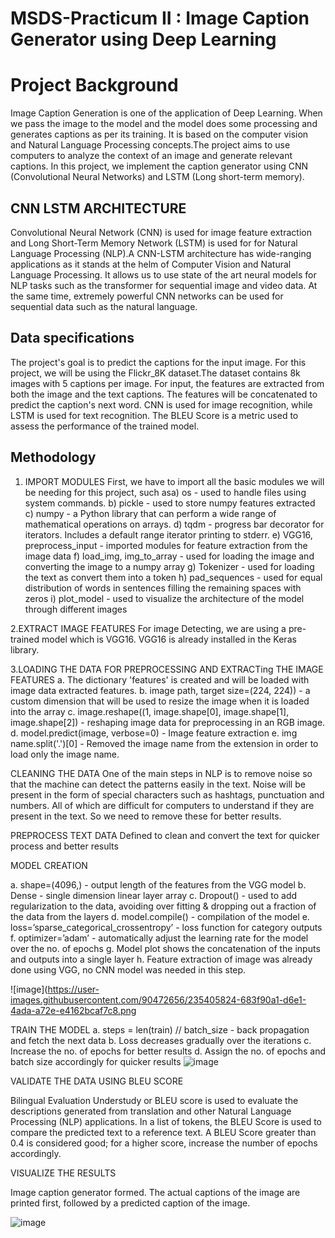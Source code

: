 # MSDS-Practicum II : Image Caption Generator using Deep Learning
# Project Background
Image Caption Generation is one of the application of Deep Learning. When we pass the image to the model and the model does some processing and generates captions as per its training. It is based on the computer vision and Natural Language Processing concepts.The project aims to use computers to analyze the context of an image and generate relevant captions. In this project, we implement the caption generator using CNN (Convolutional Neural Networks) and LSTM (Long short-term memory).
## CNN LSTM ARCHITECTURE
Convolutional Neural Network (CNN) is used for image feature extraction and Long Short-Term Memory Network (LSTM) is used for for Natural Language Processing (NLP).A CNN-LSTM architecture has wide-ranging applications as it stands at the helm of Computer Vision and Natural Language Processing. It allows us to use state of the art neural models for NLP tasks such as the transformer for sequential image and video data. At the same time, extremely powerful CNN networks can be used for sequential data such as the natural language.

## Data specifications
The project's goal is to predict the captions for the input image. For this project, we will be using the Flickr_8K dataset.The dataset contains 8k images with 5 captions per image. For input, the features are extracted from both the image and the text captions. The features will be concatenated to predict
the caption's next word. CNN is used for image recognition, while LSTM is used for text recognition. The BLEU Score is a metric
used to assess the performance of the trained model.

## Methodology
1. IMPORT MODULES
First, we have to import all the basic modules we will be needing for this project, such asa) os - used to handle files using system commands.
b) pickle - used to store numpy features extracted
c) numpy - a Python library that can perform a wide range of mathematical operations on arrays.
d) tqdm - progress bar decorator for iterators. Includes a default range iterator printing to stderr.
e) VGG16, preprocess_input - imported modules for feature extraction from the image data
f) load_img, img_to_array - used for loading the image and converting the image to a numpy array
g) Tokenizer - used for loading the text as convert them into a token
h) pad_sequences - used for equal distribution of words in sentences filling the remaining spaces with zeros
i) plot_model - used to visualize the architecture of the model through different images

2.EXTRACT IMAGE FEATURES
For image Detecting, we are using a pre-trained model which is VGG16. VGG16 is already installed in the Keras library.

3.LOADING THE DATA FOR PREPROCESSING AND EXTRACTing THE IMAGE FEATURES
a. The dictionary 'features' is created and will be loaded with image data extracted features.
b. image path, target size=(224, 224)) - a custom dimension that will be used to resize the image when it is loaded into the
array
c. image.reshape((1, image.shape[0], image.shape[1], image.shape[2]) - reshaping image data for preprocessing in an RGB
image.
d. model.predict(image, verbose=0) - Image feature extraction
e. img name.split('.')[0] - Removed the image name from the extension in order to load only the image name.

CLEANING THE DATA
One of the main steps in NLP is to remove noise so that the machine can detect the patterns easily in the text. Noise will be present in the form of special characters such as hashtags, punctuation and numbers. All of which are difficult for computers to understand if they are present in the text. So we need to remove these for better results.

PREPROCESS TEXT DATA
Defined to clean and convert the text for quicker process and better results

MODEL CREATION

a. shape=(4096,) - output length of the features from the VGG model
b. Dense - single dimension linear layer array
c. Dropout() - used to add regularization to the data, avoiding over fitting & dropping out a fraction of the data from the layers
d. model.compile() - compilation of the model
e. loss=’sparse_categorical_crossentropy’ - loss function for category outputs
f. optimizer=’adam’ - automatically adjust the learning rate for the model over the no. of epochs
g. Model plot shows the concatenation of the inputs and outputs into a single layer
h. Feature extraction of image was already done using VGG, no CNN model was needed in this step.

![image](https://user-images.githubusercontent.com/90472656/235405824-683f90a1-d6e1-4ada-a72e-e4162bcaf7c8.png

TRAIN THE MODEL
a. steps = len(train) // batch_size - back propagation and fetch the next data
b. Loss decreases gradually over the iterations
c. Increase the no. of epochs for better results
d. Assign the no. of epochs and batch size accordingly for quicker results
![image](https://user-images.githubusercontent.com/90472656/235405937-0be6cdfb-fe5a-47be-a529-cfdee7e4037c.png)

VALIDATE THE DATA USING BLEU SCORE

 Bilingual Evaluation Understudy or BLEU score is used to evaluate the descriptions generated from translation and other Natural
Language Processing (NLP) applications. In a list of tokens, the BLEU Score is used to compare the predicted text to a reference
text. A BLEU Score greater than 0.4 is considered good; for a higher score, increase the number of epochs accordingly.

VISUALIZE THE RESULTS

Image caption generator formed. The actual captions of the image are printed first, followed by a predicted caption of the image.

![image](https://user-images.githubusercontent.com/90472656/235406177-89466cad-eebc-4ec0-a20e-8c0f4fc0fd31.png)






